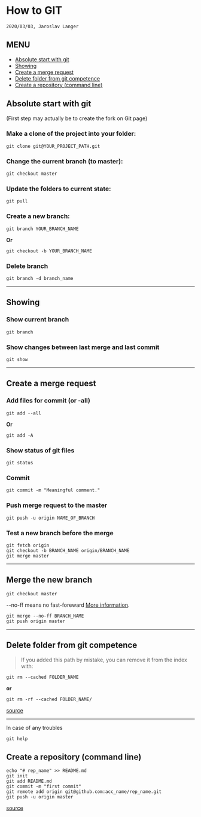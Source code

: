 # How to GIT

```2020/03/03, Jaroslav Langer```

## MENU
+ [Absolute start with git](#absolute-start-with-git)
+ [Showing](#showing)
+ [Create a merge request](#create-a-merge-request)
+ [Delete folder from git competence](#delete-folder-from-git-competence)
+ [Create a repository (command line)](#create-a-repository-(command-line))

## Absolute start with git
(First step may actually be to create the fork on Git page)

### Make a clone of the project into your folder:
```
git clone git@YOUR_PROJECT_PATH.git
```
### Change the current branch (to master):
```
git checkout master
```
### Update the folders to current state:
```
git pull
```
### Create a new branch:
```
git branch YOUR_BRANCH_NAME
```
**Or**
```
git checkout -b YOUR_BRANCH_NAME
```
### Delete branch
```
git branch -d branch_name
```
---
## Showing 
### Show current branch
```
git branch
```
### Show changes between last merge and last commit
```
git show
```
---
## Create a merge request
### Add files for commit (or -all)
```
git add --all
``` 
**Or** 
```
git add -A
```
### Show status of git files
```
git status
```
### Commit
```
git commit -m "Meaningful comment."
```
### Push merge request to the master
```
git push -u origin NAME_OF_BRANCH
```
### Test a new branch before the merge
```
git fetch origin
git checkout -b BRANCH_NAME origin/BRANCH_NAME
git merge master
```
---
## Merge the new branch 
```
git checkout master
```
--no-ff means no fast-foreward [More information](https://nvie.com/posts/a-successful-git-branching-model/).
```
git merge --no-ff BRANCH_NAME
git push origin master
```
---
## Delete folder from git competence
> If you added this path by mistake, you can remove it from the index with:
```
git rm --cached FOLDER_NAME
```
**or**
```
git rm -rf --cached FOLDER_NAME/
```
[source](https://stackoverflow.com/questions/50167969/how-to-fix-modified-content-untracked-content-in-git)

---

In case of any troubles
```
git help
```

## Create a repository (command line)
```
echo "# rep_name" >> README.md
git init
git add README.md
git commit -m "first commit"
git remote add origin git@github.com:acc_name/rep_name.git
git push -u origin master
```
[source](https://github.com/)


